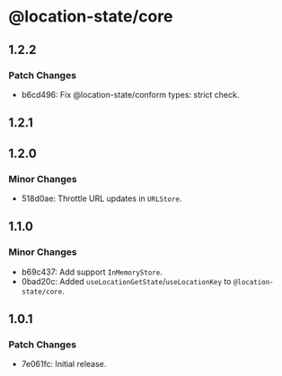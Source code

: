 # @location-state/core

## 1.2.2

### Patch Changes

- b6cd496: Fix @location-state/conform types: strict check.

## 1.2.1

## 1.2.0

### Minor Changes

- 518d0ae: Throttle URL updates in `URLStore`.

## 1.1.0

### Minor Changes

- b69c437: Add support `InMemoryStore`.
- 0bad20c: Added `useLocationGetState`/`useLocationKey` to `@location-state/core`.

## 1.0.1

### Patch Changes

- 7e061fc: Initial release.
